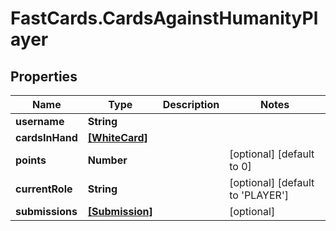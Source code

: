 # FastCards.CardsAgainstHumanityPlayer

## Properties

Name | Type | Description | Notes
------------ | ------------- | ------------- | -------------
**username** | **String** |  | 
**cardsInHand** | [**[WhiteCard]**](WhiteCard.md) |  | 
**points** | **Number** |  | [optional] [default to 0]
**currentRole** | **String** |  | [optional] [default to &#39;PLAYER&#39;]
**submissions** | [**[Submission]**](Submission.md) |  | [optional] 


